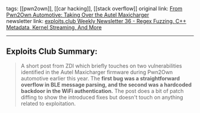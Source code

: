 tags:  [[pwn2own]], [[car hacking]], [[stack overflow]]
original link: [From Pwn2Own Automotive: Taking Over the Autel Maxicharger](https://www.zerodayinitiative.com/blog/2024/8/22/from-pwn2own-automotive-taking-over-the-autel-maxicharger?ref=blog.exploits.club)  
newsletter link: [exploits.club Weekly Newsletter 36 - Regex Fuzzing, C++ Metadata, Kernel Streaming, And More](https://blog.exploits.club/exploits-club-weekly-newsletter-36-regex-fuzzing-c-metadata-kernel-streaming-and-more/) 

---
## Exploits Club Summary:
> A short post from ZDI which briefly touches on two vulnerabilities identified in the Autel Maxicharger firmware during Pwn2Own automotive earlier this year. The **first bug was a straightforward overflow in BLE message parsing, and the second was a hardcoded backdoor in the WiFi authentication.** The post does a bit of patch diffing to show the introduced fixes but doesn't touch on anything related to exploitation. 